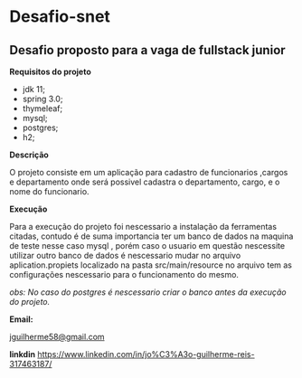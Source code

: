 # Desafio-snet

## Desafio proposto para a vaga de fullstack junior


**Requisitos do projeto** 

- jdk 11;
- spring 3.0;
- thymeleaf;
- mysql;
- postgres;
- h2;


**Descrição**
  
  O projeto consiste em um aplicação para cadastro de funcionarios ,cargos e departamento onde será possivel cadastra o departamento,
cargo, e o nome do funcionario. 


**Execução** 

  Para a execução do  projeto foi nescessario a instalação da ferramentas citadas, contudo é de suma importancia ter um banco de dados na maquina de teste nesse caso mysql , porém caso o usuario em questão nescessite utilizar outro banco de dados é nescessario mudar no arquivo aplication.propiets localizado na pasta src/main/resource no arquivo tem as configurações nescessario para o funcionamento do mesmo.
  
*obs: No caso do postgres é nescessario criar o banco antes da execução do projeto.*


**Email:** 

jguilherme58@gmail.com

**linkdin**
https://www.linkedin.com/in/jo%C3%A3o-guilherme-reis-317463187/

 
 
 
 
  
 



